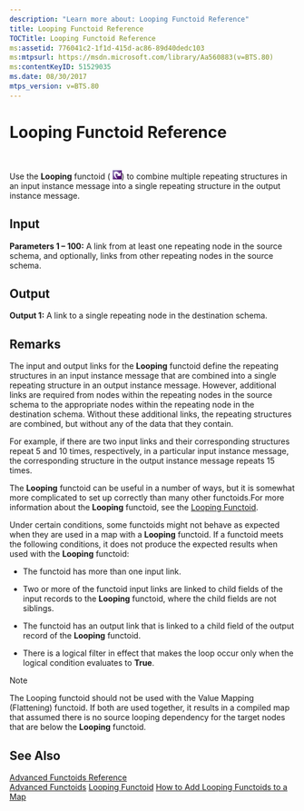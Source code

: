 ```yaml
---
description: "Learn more about: Looping Functoid Reference"
title: Looping Functoid Reference
TOCTitle: Looping Functoid Reference
ms:assetid: 776041c2-1f1d-415d-ac86-89d40dedc103
ms:mtpsurl: https://msdn.microsoft.com/library/Aa560883(v=BTS.80)
ms:contentKeyID: 51529035
ms.date: 08/30/2017
mtps_version: v=BTS.80
---
```


# Looping Functoid Reference

 

Use the **Looping** functoid ( ![](images/Aa560018.1f70c94a-151c-4b07-9165-88873a0c33ff(BTS.80).jpeg)) to combine multiple repeating structures in an input instance message into a single repeating structure in the output instance message.

## Input

**Parameters 1 – 100:** A link from at least one repeating node in the source schema, and optionally, links from other repeating nodes in the source schema.

## Output

**Output 1:** A link to a single repeating node in the destination schema.

## Remarks

The input and output links for the **Looping** functoid define the repeating structures in an input instance message that are combined into a single repeating structure in an output instance message. However, additional links are required from nodes within the repeating nodes in the source schema to the appropriate nodes within the repeating node in the destination schema. Without these additional links, the repeating structures are combined, but without any of the data that they contain.

For example, if there are two input links and their corresponding structures repeat 5 and 10 times, respectively, in a particular input instance message, the corresponding structure in the output instance message repeats 15 times.

The **Looping** functoid can be useful in a number of ways, but it is somewhat more complicated to set up correctly than many other functoids.For more information about the **Looping** functoid, see the [Looping Functoid](https://msdn.microsoft.com/library/aa559012\(v=bts.80\)).

Under certain conditions, some functoids might not behave as expected when they are used in a map with a **Looping** functoid. If a functoid meets the following conditions, it does not produce the expected results when used with the **Looping** functoid:

  - The functoid has more than one input link.

  - Two or more of the functoid input links are linked to child fields of the input records to the **Looping** functoid, where the child fields are not siblings.

  - The functoid has an output link that is linked to a child field of the output record of the **Looping** functoid.

  - There is a logical filter in effect that makes the loop occur only when the logical condition evaluates to **True**.


> [!NOTE]
> <P>The Looping functoid should not be used with the Value Mapping (Flattening) functoid. If both are used together, it results in a compiled map that assumed there is no source looping dependency for the target nodes that are below the <STRONG>Looping</STRONG> functoid.</P>



## See Also

[Advanced Functoids Reference](advanced-functoids-reference.md)  
[Advanced Functoids](https://msdn.microsoft.com/library/aa561121\(v=bts.80\))  
[Looping Functoid](https://msdn.microsoft.com/library/aa559012\(v=bts.80\))  
[How to Add Looping Functoids to a Map](https://msdn.microsoft.com/library/aa578162\(v=bts.80\))


